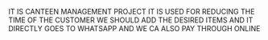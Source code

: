 
IT IS CANTEEN MANAGEMENT PROJECT 
IT IS USED FOR REDUCING THE TIME OF THE CUSTOMER
WE SHOULD ADD THE DESIRED ITEMS AND IT DIRECTLY GOES TO WHATSAPP
AND WE CA ALSO PAY THROUGH ONLINE
